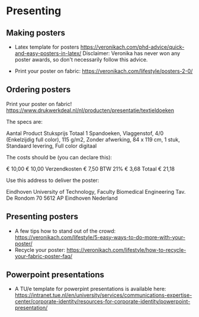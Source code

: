 # Presenting

## Making posters

* Latex template for posters https://veronikach.com/phd-advice/quick-and-easy-posters-in-latex/  Disclaimer: Veronika has never won any poster awards, so don't necessarily follow this advice. 

* Print your poster on fabric: https://veronikach.com/lifestyle/posters-2-0/


## Ordering posters

Print your poster on fabric! https://www.drukwerkdeal.nl/nl/producten/presentatie/textieldoeken

The specs are:

Aantal Product Stuksprijs Totaal
1 Spandoeken, Vlaggenstof, 4/0 (Enkelzijdig full color), 115 g/m2, Zonder
afwerking, 84 x 119 cm, 1 stuk, Standaard levering, Full color digitaal

The costs should be (you can declare this):

€ 10,00 € 10,00
Verzendkosten € 7,50
BTW 21% € 3,68
Totaal € 21,18
 

Use this address to deliver the poster:

Eindhoven University of Technology, Faculty Biomedical Engineering
Tav. <NAME> <ROOM>
De Rondom 70
5612 AP Eindhoven
Nederland



## Presenting posters

* A few tips how to stand out of the crowd: https://veronikach.com/lifestyle/5-easy-ways-to-do-more-with-your-poster/
* Recycle your poster: https://veronikach.com/lifestyle/how-to-recycle-your-fabric-poster-faq/

## Powerpoint presentations

* A TU/e template for powerpint presentations is available here: https://intranet.tue.nl/en/university/services/communications-expertise-center/corporate-identity/resources-for-corporate-identity/powerpoint-presentation/
